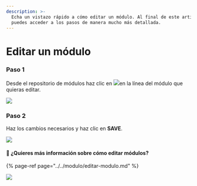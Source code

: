 ```yaml
---
description: >-
  Echa un vistazo rápido a cómo editar un módulo. Al final de este artículo
  puedes acceder a los pasos de manera mucho más detallada.
---
```


# Editar un módulo

### Paso 1

Desde el repositorio de módulos haz clic en ![](https://lh3.googleusercontent.com/bNEb9WmtigI5djZiebFGESRgVkNWR2lAA1fE0UggfTw2yLmEfpuyuTYne_1hASWK4sbe3xQhmlpbUBhnaNH8CJ3o7HZJuklYRYz1laLakujvuRLQKnuOChoqHQhXYihWAeLSNJsc)en la línea del módulo que quieras editar. 

![](https://lh6.googleusercontent.com/YTt2CdNwFT1CBTyZaQ_X3TC54-bCY4oifJ3OGCJO2uZ9xKaQJeBV03k3tdlhP9OGUt_EmDIjy1Jaq88QPIMPbyUdQLJsjs9ebMjz3epLvYtNQNiRZgm-O_T1TrNUylDgMp3qjcLi)

### Paso 2

Haz los cambios necesarios y haz clic en **SAVE**.

![](https://lh6.googleusercontent.com/3y5MZK7ti6Dl1U_VmyAU-N2PrbPb1v_qzW45L6zgOLV8cvsChwMRAGp0YuwWXfq5YgBbqsP387dvsC3udLtytZDOONdVATI1DWzm1im48AEktpCi119H0pLocaUb0NKjyF_S_Y2Y)

#### 🎯 ¿Quieres más información sobre cómo editar módulos?

{% page-ref page="../../modulo/editar-modulo.md" %}

![](../../.gitbook/assets/edit_module.gif)

## 

